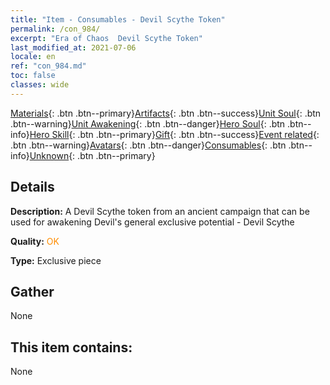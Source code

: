 ```yaml
---
title: "Item - Consumables - Devil Scythe Token"
permalink: /con_984/
excerpt: "Era of Chaos  Devil Scythe Token"
last_modified_at: 2021-07-06
locale: en
ref: "con_984.md"
toc: false
classes: wide
---
```

 [Materials](/Items/){: .btn .btn--primary}[Artifacts](/Items/Artifacts/){: .btn .btn--success}[Unit Soul](/Items/UnitSoul/){: .btn .btn--warning}[Unit Awakening](/Items/UnitAwakening/){: .btn .btn--danger}[Hero Soul](/Items/HeroSoul/){: .btn .btn--info}[Hero Skill](/Items/HeroSkill/){: .btn .btn--primary}[Gift](/Items/Gift/){: .btn .btn--success}[Event related](/Items/Events/){: .btn .btn--warning}[Avatars](/Items/Avatars/){: .btn .btn--danger}[Consumables](/Items/Consumables/){: .btn .btn--info}[Unknown](/Items/Unknown/){: .btn .btn--primary}

## Details
 **Description:** A Devil Scythe token from an ancient campaign that can be used for awakening Devil's general exclusive potential - Devil Scythe

 **Quality:** <span style="color: #FF8C00">OK</span>

 **Type:** Exclusive piece

## Gather

  None

## This item contains:

  None


